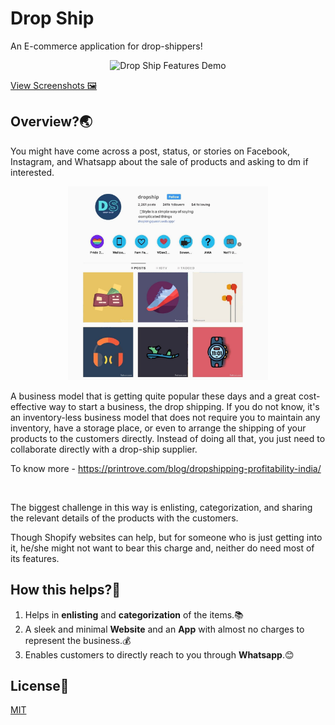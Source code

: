# Drop Ship 

An E-commerce application for drop-shippers!

<p align="center">
  <img src="screenshots/dropship.gif" width="1240" alt="Drop Ship Features Demo">
</p>

[View Screenshots 🖼️](screenshots/)

## Overview?🌏
You might have come across a post, status, or stories on Facebook, Instagram, and Whatsapp about the sale of products and asking to dm if interested. 
<p align="center">
  <img src="screenshots/instapost.jpg" width="320" alt="Insta Post">
</p>
A business model that is getting quite popular these days and a great cost-effective way to start a business, the drop shipping.
If you do not know, it's an inventory-less business model that does not require you to maintain any inventory, have a storage place, or even to arrange the shipping of your products to the customers directly. Instead of doing all that, you just need to collaborate directly with a drop-ship supplier.
<br/>

To know more - https://printrove.com/blog/dropshipping-profitability-india/ 

<br/>

The biggest challenge in this way is enlisting, categorization, and sharing the relevant details of the products with the customers.

Though Shopify websites can help, but for someone who is just getting into it, he/she might not want to bear this charge and, neither do need most of its features.

## How this helps?🤔
1. Helps in **enlisting** and **categorization** of the items.📚
2. A sleek and minimal **Website** and an **App** with almost no charges to represent the business.💰
3. Enables customers to directly reach to you through **Whatsapp**.😊

## License📄

[MIT](/LICENSE.md)